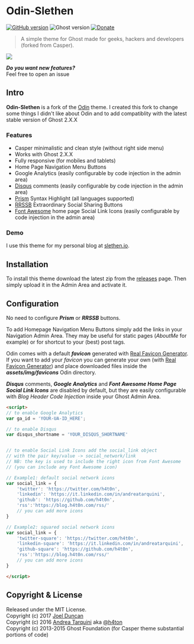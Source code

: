 # Odin-Slethen

[![GitHub version](https://badge.fury.io/gh/Slethen%2Fodin-slethen.svg)](https://badge.fury.io/gh/Slethen%2Fodin-slethen)
![Ghost version](https://img.shields.io/badge/Ghost-2.x.x-brightgreen.svg)
[![Donate](https://img.shields.io/badge/donate-paypal-003087.svg)](https://www.paypal.me/slethenio/5)

> A simple theme for Ghost made for geeks, hackers and developers (forked from Casper).

[<img src="http://i.imgur.com/lxpvkBo.jpg">](https://slethen.io)

***Do you want new features?***  
Feel free to open an issue

## Intro
**Odin-Slethen** is a fork of the [Odin](https://github.com/h4t0n/odin) theme.
I created this fork to change some things I didn't like about Odin and to add compatiblity
with the latest stable version of Ghost 2.X.X

### Features
* Casper minimalistic and clean style (without right side menu)
* Works with Ghost 2.X.X
* Fully responsive (for mobiles and tablets)
* Home Page Navigation Menu Buttons
* Google Analytics (easily configurable by code injection in the admin area)
* [Disqus](https://disqus.com) comments (easily configurable by code injection in the admin area)
* [Prism](http://prismjs.com/) Syntax Highlight (all languages supported)
* [RRSSB](https://github.com/kni-labs/rrssb) Extraordinary Social Sharing Buttons
* [Font Awesome](http://fontawesome.io) home page Social Link Icons (easily configurable by code injection in the admin area)

### Demo
I use this theme for my personal blog at [slethen.io](https://slethen.io).

## Installation
To install this theme download the latest zip from the [releases](https://github.com/Slethen/odin-slethen/releases) page.
Then simply upload it in the Admin Area and activate it.

## Configuration
No need to configure ***Prism*** or ***RRSSB*** buttons.

To add Homepage Navigation Menu Buttons simply add the links in your Navigation Admin Area. They may be useful for static pages (*AboutMe* for example) or for shortcut to your (best) post tags.  

Odin comes with a default ***favicon*** generated with [Real Favicon Generator](http://realfavicongenerator.net). If you want to add your *favicon* you can generate your own (with [Real Favicon Generator](http://realfavicongenerator.net)) and place downloaded files inside the ***assets/img/favicons*** Odin directory.

***Disqus*** comments, ***Google Analytics***  and ***Font Awesome Home Page Social Link Icons*** are disabled by default, but they are easily configurable with *Blog Header Code Injection* inside your Ghost Admin Area.

```html
<script>
// to enable Google Analytics
var ga_id = 'YOUR-UA-ID_HERE';

// to enable Disqus
var disqus_shortname = 'YOUR_DISQUS_SHORTNAME'


// to enable Social Link Icons add the social_link object
// with the pair key/value -> social_network/link
// NB: the key is used to include the right icon from Font Awesome
// (you can include any Font Awesome icon)

// Example1: default social network icons
var social_link = {
    'twitter': 'https://twitter.com/h4t0n',
    'linkedin': 'https://it.linkedin.com/in/andreatarquini',
    'github': 'https://github.com/h4t0n',
    'rss':'https://blog.h4t0n.com/rss/'
    // you can add more icons
}

// Example2: squared social network icons
var social_link = {
    'twitter-square': 'https://twitter.com/h4t0n',
    'linkedin-square': 'https://it.linkedin.com/in/andreatarquini',
    'github-square': 'https://github.com/h4t0n',
    'rss':'https://blog.h4t0n.com/rss/'
    // you can add more icons
}

</script>


```


## Copyright & License

Released under the MIT License.  
Copyright (c) 2017 [Joel Duncan](https://slethen.io)  
Copyright (c) 2016 [Andrea Tarquini](https://blog.h4t0n.com) aka [@h4ton](https://twitter.com/h4t0n)  
Copyright (c) 2013-2015 Ghost Foundation (for Casper theme substantial portions of code)
